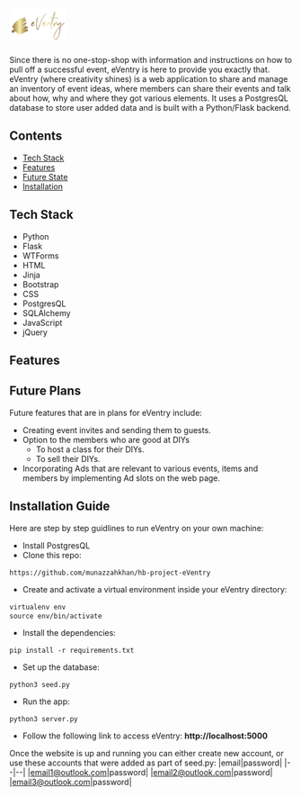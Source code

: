 # <img src="https://github.com/munazzahkhan/hb-project-eVentry/blob/master/static/images/logo/logo_gold.png" width="20%">
Since there is no one-stop-shop with information and instructions on how to pull off a successful event, eVentry is here to provide you exactly that. eVentry (where creativity shines) is a web application to share and manage an inventory of event ideas, where members can share their events and talk about how, why and where they got various elements. It uses a PostgresQL database to store user added data and is built with a Python/Flask backend.

## Contents
* [Tech Stack](#tech-stack)
* [Features](#features)
* [Future State](#future)
* [Installation](#installation)

## <a name="tech-stack"></a>Tech Stack
* Python
* Flask
* WTForms
* HTML
* Jinja
* Bootstrap
* CSS
* PostgresQL
* SQLAlchemy
* JavaScript
* jQuery

## <a name="features"></a>Features

## <a name="future"></a>Future Plans
Future features that are in plans for eVentry include:

* Creating event invites and sending them to guests. 
* Option to the members who are good at DIYs 
  - To host a class for their DIYs.
  - To sell their DIYs.
* Incorporating Ads that are relevant to various events, items and members by implementing Ad slots on the web page.

## <a name="installation"></a>Installation Guide

Here are step by step guidlines to run eVentry on your own machine:

* Install PostgresQL
* Clone this repo:
```
https://github.com/munazzahkhan/hb-project-eVentry
```
* Create and activate a virtual environment inside your eVentry directory:
```
virtualenv env
source env/bin/activate
```
* Install the dependencies:
```
pip install -r requirements.txt
```
* Set up the database:
```
python3 seed.py
```
* Run the app:
```
python3 server.py
```
* Follow the following link to access eVentry:
**http://localhost:5000**

Once the website is up and running you can either create new account, or use these accounts that were added as part of seed.py:
|email|password|
|--|--|
|email1@outlook.com|password|
|email2@outlook.com|password|
|email3@outlook.com|password|
